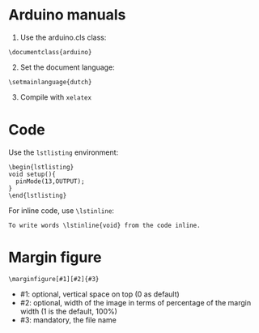 # Arduino manuals

1. Use the arduino.cls class:

```
\documentclass{arduino}
```

2. Set the document language:

```
\setmainlanguage{dutch}
```

3. Compile with `xelatex`


# Code

Use the `lstlisting` environment:

```
\begin{lstlisting}
void setup(){
  pinMode(13,OUTPUT);
}
\end{lstlisting}
```

For inline code, use `\lstinline`:

```
To write words \lstinline{void} from the code inline.
```

# Margin figure

```
\marginfigure[#1][#2]{#3}
```

- #1: optional, vertical space on top (0 as default)
- #2: optional, width of the image in terms of percentage of the margin width (1 is the default, 100%)
- #3: mandatory, the file name

